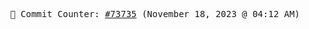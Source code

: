<p align="center">
    <samp>
        📮 Commit Counter: <a href="https://github.com/Javascript-void0/Javascript-void0/commits/main">#73735</a> (November 18, 2023 @ 04:12 AM)
    </samp>
</p>